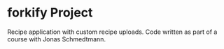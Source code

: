 # forkify Project

Recipe application with custom recipe uploads.
Code written as part of a course with Jonas Schmedtmann.
